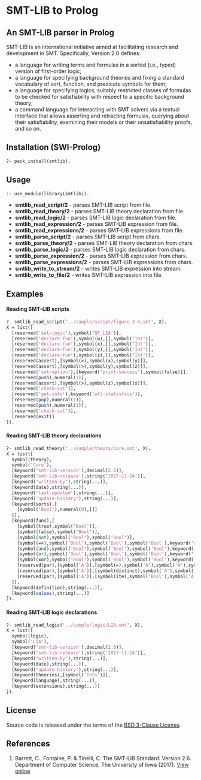 # SMT-LIB to Prolog
## An SMT-LIB parser in Prolog

SMT-LIB is an international initiative aimed at facilitating research and development in SMT. Specifically, Version 2.0 defines:
- a language for writing terms and formulas in a sorted (i.e., typed) version of first-order logic;
- a language for specifying background theories and fixing a standard vocabulary of sort, function, and predicate symbols for them;
- a language for specifying logics, suitably restricted classes of formulas to be checked for satisfiability with respect to a specific background theory;
- a command language for interacting with SMT solvers via a textual interface that allows asserting and retracting formulas, querying about their satisfiability, examining their models or their unsatisfiability proofs, and so on.

## Installation (SWI-Prolog)

```pl
?- pack_install(smtlib).
```

## Usage

```pl
:- use_module(library(smtlib)).
```

- **smtlib_read_script/2** - parses SMT-LIB script from file.
- **smtlib_read_theory/2** - parses SMT-LIB theory declaration from file.
- **smtlib_read_logic/2** - parses SMT-LIB logic declaration from file.
- **smtlib_read_expression/2** - parses SMT-LIB expression from file.
- **smtlib_read_expressions/2** - parses SMT-LIB expressions from file.
- **smtlib_parse_script/2** - parses SMT-LIB script from chars.
- **smtlib_parse_theory/2** - parses SMT-LIB theory declaration from chars.
- **smtlib_parse_logic/2** - parses SMT-LIB logic declaration from chars.
- **smtlib_parse_expression/2** - parses SMT-LIB expression from chars.
- **smtlib_parse_expressions/2** - parses SMT-LIB expressions from chars.
- **smtlib_write_to_stream/2** - writes SMT-LIB expression into stream.
- **smtlib_write_to_file/2** - writes SMT-LIB expression into file.

## Examples

#### Reading SMT-LIB scripts

```pl
?- smtlib_read_script('../sample/script/figure-3.4.smt', X).
X = list([
  [reserved('set-logic'),symbol('QF_LIA')],
  [reserved('declare-fun'),symbol(w),[],symbol('Int')],
  [reserved('declare-fun'),symbol(x),[],symbol('Int')],
  [reserved('declare-fun'),symbol(y),[],symbol('Int')],
  [reserved('declare-fun'),symbol(z),[],symbol('Int')],
  [reserved(assert),[symbol(>),symbol(x),symbol(y)]],
  [reserved(assert),[symbol(>),symbol(y),symbol(z)]],
  [reserved('set-option'),[keyword('print-success'),symbol(false)]],
  [reserved(push),numeral(1)],
  [reserved(assert),[symbol(>),symbol(z),symbol(x)]],
  [reserved('check-sat')],
  [reserved('get-info'),keyword('all-statistics')],
  [reserved(pop),numeral(1)],
  [reserved(push),numeral(1)],
  [reserved('check-sat')],
  [reserved(exit)]
]).
```

#### Reading SMT-LIB theory declarations

```pl
?- smtlib_read_theory('../sample/theory/core.smt', X).
X = list([
  symbol(theory),
  symbol('Core'),
  [keyword('smt-lib-version'),decimal(2.6)],
  [keyword('smt-lib-release'),string('2017-11-24')],
  [keyword('written-by'),string(...)],
  [keyword(date),string(...)],
  [keyword('last-updated'),string(...)],
  [keyword('update-history'),string(...)],
  [keyword(sorts),[
    [symbol('Bool'),numeral(0),[]]
  ]],
  [keyword(funs),[
    [symbol(true),symbol('Bool')],
    [symbol(false),symbol('Bool')],
    [symbol(not),symbol('Bool'),symbol('Bool')],
    [symbol(=>),symbol('Bool'),symbol('Bool'),symbol('Bool'),keyword('right-assoc')],
    [symbol(and),symbol('Bool'),symbol('Bool'),symbol('Bool'),keyword('left-assoc')],
    [symbol(or),symbol('Bool'),symbol('Bool'),symbol('Bool'),keyword('left-assoc')],
    [symbol(xor),symbol('Bool'),symbol('Bool'),symbol('Bool'),keyword('left-assoc')],
    [reserved(par),[symbol('A')],[symbol(=),symbol('A'),symbol('A'),symbol('Bool'),keyword(chainable)]],
    [reserved(par),[symbol('A')],[symbol(distinct),symbol('A'),symbol('A'),symbol('Bool'),keyword(pairwise)]],
    [reserved(par),[symbol('A')],[symbol(ite),symbol('Bool'),symbol('A'),symbol('A'),symbol('A')]]
  ]],
  [keyword(definition),string(...)],
  [keyword(values),string(...)]
]).
```

#### Reading SMT-LIB logic declarations

```pl
?- smtlib_read_logic('../sample/logic/LIA.smt', X).
X = list([
  symbol(logic),
  symbol('LIA'),
  [keyword('smt-lib-version'),decimal(2.6)],
  [keyword('smt-lib-release'),string('2017-11-24')],
  [keyword('written-by'),string(...)],
  [keyword(date),string(...)],
  [keyword('update-history'),string(...)],
  [keyword(theories),[symbol('Ints')]],
  [keyword(language),string(...)],
  [keyword(extensions),string(...)]
]).

```

## License

Source code is released under the terms of the [BSD 3-Clause License](https://github.com/jariazavalverde/prolog-smtlib/blob/master/LICENSE).

## References

1. Barrett, C., Fontaine, P. & Tinelli, C. The SMT-LIB Standard: Version 2.6. Department of Computer Science, The University of Iowa (2017). [View online](http://smtlib.cs.uiowa.edu/papers/smt-lib-reference-v2.6-r2017-07-18.pdf)
